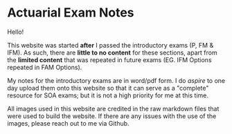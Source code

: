 # **Actuarial Exam Notes**

Hello!

This website was started **after** I passed the introductory exams (P, FM & IFM). As such, there are **little to no content** for these sections, apart from the **limited content** that was repeated in future exams (EG. IFM Options repeated in FAM Options).

My notes for the introductory exams are in word/pdf form. I do *aspire* to one day upload them onto this website so that it can serve as a "complete" resource for SOA exams; but it is not a high priority for me at this time.

All images used in this website are credited in the raw markdown files that were used to build the website. If there are any issues with the use of the images, please reach out to me via Github.
